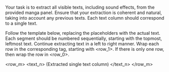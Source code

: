 Your task is to extract all visible texts, including sound effects, from the provided manga panel. Ensure that your extraction is coherent and natural, taking into account any previous texts. Each text column should correspond to a single text.

Follow the template below, replacing the placeholders with the actual text. Each segment should be numbered sequentially, starting with the topmost, leftmost text. Continue extracting text in a left to right manner. Wrap each row in the corresponding tag, starting with <row_1>. If there is only one row, then wrap the row in <row_0>.

<row_m>
    <text_n> 
    (Extracted single text column)
    </text_n>
</row_m>